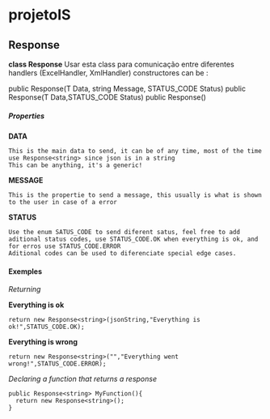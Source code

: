 # projetoIS

## Response
**class Response<T>**
Usar esta class para comunicação entre diferentes handlers (ExcelHandler, XmlHandler)
constructores can be :

public Response(T Data, string Message, STATUS_CODE Status)
public Response(T Data,STATUS_CODE Status)
public Response()

##### Properties
  **DATA**
  
    This is the main data to send, it can be of any time, most of the time use Response<string> since json is in a string
    This can be anything, it's a generic!
  **MESSAGE**
  
    This is the propertie to send a message, this usually is what is shown to the user in case of a error
  **STATUS**
  
    Use the enum SATUS_CODE to send diferent satus, feel free to add aditional status codes, use STATUS_CODE.OK when everything is ok, and for erros use STATUS_CODE.ERROR
    Aditional codes can be used to diferenciate special edge cases.
#### Exemples
*Returning*

  **Everything is ok**
  
    return new Response<string>(jsonString,"Everything is ok!",STATUS_CODE.OK);
  **Everything is wrong**
  
    return new Response<string>("","Everything went wrong!",STATUS_CODE.ERROR);

*Declaring a function that returns a response*
    
    public Response<string> MyFunction(){
      return new Response<string>();
    }
